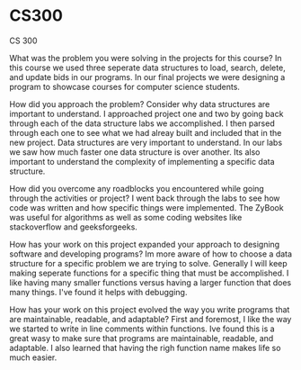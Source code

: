# CS300
CS 300

What was the problem you were solving in the projects for this course? 
  In this course we used three seperate data structures to load, search, delete, and update bids in our programs. In our final projects we were designing a program to showcase 
  courses for computer science students. 

How did you approach the problem? Consider why data structures are important to understand.
  I approached project one and two by going back through each of the data structure labs we accomplished. I then parsed through each one to see what we had alreay built and 
  included that in the new project. Data structures are very important to understand. In our labs we saw how much faster one data structure is over another. Its also
  important to understand the complexity of implementing a specific data structure. 

How did you overcome any roadblocks you encountered while going through the activities or project?
  I went back through the labs to see how code was written and how specific things were implemented. The ZyBook was useful for algorithms as well as some coding websites like 
  stackoverflow and geeksforgeeks. 

How has your work on this project expanded your approach to designing software and developing programs?
  Im more aware of how to choose a data structure for a specific problem we are trying to solve. Generally I will keep making seperate functions for a specific thing that must 
  be accomplished. I like having many smaller functions versus having a larger function that does many things. I've found it helps with debugging. 

How has your work on this project evolved the way you write programs that are maintainable, readable, and adaptable?
  First and foremost, I like the way we started to write in line comments within functions. Ive found this is a great wasy to make sure that programs are maintainable, 
  readable, and adaptable. I also learned that having the righ function name makes life so much easier. 
